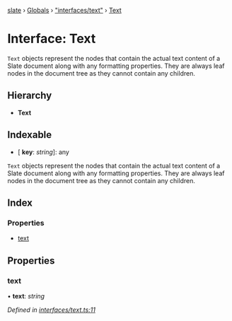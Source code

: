 [slate](../README.md) › [Globals](../globals.md) › ["interfaces/text"](../modules/_interfaces_text_.md) › [Text](_interfaces_text_.text.md)

# Interface: Text

`Text` objects represent the nodes that contain the actual text content of a
Slate document along with any formatting properties. They are always leaf
nodes in the document tree as they cannot contain any children.

## Hierarchy

* **Text**

## Indexable

* \[ **key**: *string*\]: any

`Text` objects represent the nodes that contain the actual text content of a
Slate document along with any formatting properties. They are always leaf
nodes in the document tree as they cannot contain any children.

## Index

### Properties

* [text](_interfaces_text_.text.md#text)

## Properties

###  text

• **text**: *string*

*Defined in [interfaces/text.ts:11](https://github.com/horacioh/slate/blob/b3461bd5/packages/slate/src/interfaces/text.ts#L11)*
